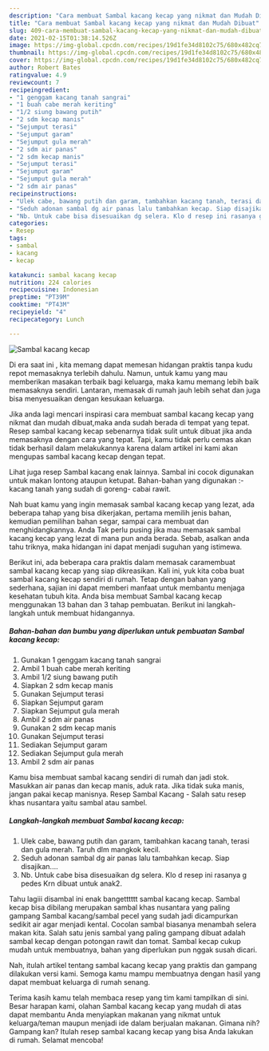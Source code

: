 ```yaml
---
description: "Cara membuat Sambal kacang kecap yang nikmat dan Mudah Dibuat"
title: "Cara membuat Sambal kacang kecap yang nikmat dan Mudah Dibuat"
slug: 409-cara-membuat-sambal-kacang-kecap-yang-nikmat-dan-mudah-dibuat
date: 2021-02-15T01:38:14.526Z
image: https://img-global.cpcdn.com/recipes/19d1fe34d8102c75/680x482cq70/sambal-kacang-kecap-foto-resep-utama.jpg
thumbnail: https://img-global.cpcdn.com/recipes/19d1fe34d8102c75/680x482cq70/sambal-kacang-kecap-foto-resep-utama.jpg
cover: https://img-global.cpcdn.com/recipes/19d1fe34d8102c75/680x482cq70/sambal-kacang-kecap-foto-resep-utama.jpg
author: Robert Bates
ratingvalue: 4.9
reviewcount: 7
recipeingredient:
- "1 genggam kacang tanah sangrai"
- "1 buah cabe merah keriting"
- "1/2 siung bawang putih"
- "2 sdm kecap manis"
- "Sejumput terasi"
- "Sejumput garam"
- "Sejumput gula merah"
- "2 sdm air panas"
- "2 sdm kecap manis"
- "Sejumput terasi"
- "Sejumput garam"
- "Sejumput gula merah"
- "2 sdm air panas"
recipeinstructions:
- "Ulek cabe, bawang putih dan garam, tambahkan kacang tanah, terasi dan gula merah. Taruh dlm mangkok kecil."
- "Seduh adonan sambal dg air panas lalu tambahkan kecap. Siap disajikan...."
- "Nb. Untuk cabe bisa disesuaikan dg selera. Klo d resep ini rasanya g pedes Krn dibuat untuk anak2."
categories:
- Resep
tags:
- sambal
- kacang
- kecap

katakunci: sambal kacang kecap 
nutrition: 224 calories
recipecuisine: Indonesian
preptime: "PT39M"
cooktime: "PT43M"
recipeyield: "4"
recipecategory: Lunch

---
```



![Sambal kacang kecap](https://img-global.cpcdn.com/recipes/19d1fe34d8102c75/680x482cq70/sambal-kacang-kecap-foto-resep-utama.jpg)

Di era  saat ini , kita memang dapat memesan hidangan praktis tanpa kudu repot memasaknya terlebih dahulu. Namun, untuk kamu yang mau memberikan masakan terbaik bagi keluarga, maka kamu memang lebih baik memasaknya sendiri. Lantaran, memasak di rumah jauh lebih sehat dan juga bisa menyesuaikan dengan kesukaan keluarga.

Jika anda lagi mencari inspirasi cara membuat sambal kacang kecap yang nikmat dan mudah dibuat,maka anda sudah berada di tempat yang tepat. Resep sambal kacang kecap  sebenarnya tidak sulit untuk dibuat jika anda memasaknya dengan cara yang tepat. Tapi, kamu tidak perlu cemas akan tidak berhasil dalam melakukannya 
karena dalam artikel ini kami akan mengupas sambal kacang kecap dengan tepat.  

Lihat juga resep Sambal kacang enak lainnya. Sambal ini cocok digunakan untuk makan lontong ataupun ketupat. Bahan-bahan yang digunakan :- kacang tanah yang sudah di goreng- cabai rawit.

Nah buat kamu yang ingin memasak sambal kacang kecap yang lezat, ada beberapa tahap yang bisa dikerjakan, pertama memilih jenis bahan, kemudian pemilihan bahan segar, sampai cara membuat dan menghidangkannya. Anda Tak perlu pusing jika mau memasak sambal kacang kecap yang lezat di mana pun anda berada. Sebab, asalkan anda  tahu triknya, maka hidangan ini dapat menjadi suguhan yang istimewa.

Berikut ini, ada beberapa cara praktis  dalam memasak caramembuat sambal kacang kecap yang siap dikreasikan. Kali ini, yuk kita coba buat sambal kacang kecap sendiri di rumah. Tetap dengan bahan yang sederhana, sajian ini dapat memberi manfaat untuk membantu menjaga kesehatan tubuh kita. Anda bisa membuat Sambal kacang kecap menggunakan 13 bahan dan 3 tahap pembuatan. Berikut ini langkah-langkah untuk membuat hidangannya.

<!--inarticleads1-->

##### Bahan-bahan dan bumbu yang diperlukan untuk pembuatan Sambal kacang kecap:

1. Gunakan 1 genggam kacang tanah sangrai
1. Ambil 1 buah cabe merah keriting
1. Ambil 1/2 siung bawang putih
1. Siapkan 2 sdm kecap manis
1. Gunakan Sejumput terasi
1. Siapkan Sejumput garam
1. Siapkan Sejumput gula merah
1. Ambil 2 sdm air panas
1. Gunakan 2 sdm kecap manis
1. Gunakan Sejumput terasi
1. Sediakan Sejumput garam
1. Sediakan Sejumput gula merah
1. Ambil 2 sdm air panas


Kamu bisa membuat sambal kacang sendiri di rumah dan jadi stok. Masukkan air panas dan kecap manis, aduk rata. Jika tidak suka manis, jangan pakai kecap manisnya. Resep Sambal Kacang - Salah satu resep khas nusantara yaitu sambal atau sambel. 

<!--inarticleads2-->

##### Langkah-langkah membuat Sambal kacang kecap:

1. Ulek cabe, bawang putih dan garam, tambahkan kacang tanah, terasi dan gula merah. Taruh dlm mangkok kecil.
1. Seduh adonan sambal dg air panas lalu tambahkan kecap. Siap disajikan....
1. Nb. Untuk cabe bisa disesuaikan dg selera. Klo d resep ini rasanya g pedes Krn dibuat untuk anak2.


Tahu lagiii disambal ini enak bangetttttt sambal kacang kecap. Sambal kecap bisa dibilang merupakan sambal khas nusantara yang paling gampang Sambal kacang/sambal pecel yang sudah jadi dicampurkan sedikit air agar menjadi kental. Cocolan sambal biasanya menambah selera makan kita. Salah satu jenis sambal yang paling gampang dibuat adalah sambal kecap dengan potongan rawit dan tomat. Sambal kecap cukup mudah untuk membuatnya, bahan yang diperlukan pun nggak susah dicari. 

Nah, itulah artikel tentang  sambal kacang kecap  yang praktis dan gampang dilakukan versi kami. Semoga kamu mampu membuatnya dengan hasil yang dapat membuat keluarga di rumah senang. 

Terima kasih kamu telah membaca resep yang tim kami tampilkan di sini. Besar harapan kami, olahan  Sambal kacang kecap yang mudah di atas dapat membantu Anda menyiapkan makanan yang nikmat untuk keluarga/teman maupun menjadi ide dalam berjualan makanan. Gimana nih? Gampang kan? Itulah resep sambal kacang kecap yang bisa Anda lakukan di rumah. Selamat mencoba!


